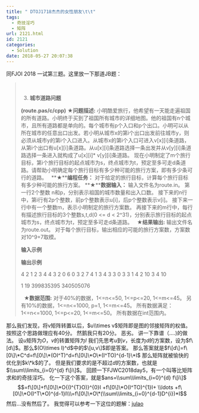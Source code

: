 ```yaml
---
title: " DTOJ1718杰杰的女性朋友\t\t"
tags:
  - 奇技淫巧
  - 矩阵
url: 2121.html
id: 2121
categories:
  - Solution
date: 2018-05-27 20:07:38
---
```


同FJOI 2018 一试第三题。这里放一下那道JB题：

>  
> 
> 3.  **城市道路问题**
> 
> **(route.pas/c/cpp)** **★****问题描述****:** 小明酷爱旅行，他希望有一天能走遍祖国的所有道路。小明终于买到了祖国所有城市的详细地图。他的祖国有n个城市，且所有道路都是单向的。每个城市有p个入口和p个出口。小明可以从所在城市的任意出口出发。若小明从城市x的第i个出口出发前往城市y，则必须从城市y的第i个入口进入。从城市x的第i个入口可进入v\[x\]\[i\]条道路，从第i个出口有u\[x\]\[i\]条道路。从u\[x\]\[i\]条道路选择一条出发并从v\[y\]\[i\]条道路选择一条进入就构成了u\[x\]\[i\]* v\[y\]\[i\]条道路。 现在小明制定了m个旅行目标，第i个旅行目标的起点城市为s，终点城市为t，预定至多可走d条道路。请帮助小明确定每个旅行目标有多少种可能的旅行方案，即有多少条可行的道路。   **★****编程任务：** 对于给定的旅行目标，计算每个旅行目标有多少种可能的旅行方案。 **★****数据输入：** 输入文件名为route.in。 第一行2个整数 n和p，分别表示祖国的城市数量和出入口数。 接下来的n行中，第i行有2p个整数，前p个整数表示u\[i\]，后p个整数表示v\[i\]。 接下来一行中有一个整数m，表示小明制定的旅行方案数。 再接下来的m行中，每行有描述旅行目标的3个整数s,t,d(0 <= d < 2^31)，分别表示旅行目标的起点城市为s，终点城市为t，预定至多可走d条道路。   **★****结果输出****:** 输出文件名为route.out。 对于每个旅行目标，输出相应的可能的旅行方案数，方案数对10^9+7取模。  
> 
> **输入示例**
> 
> **输出示例**
> 
> 4 2 1 2 3 4 4 3 2 0 6 0 3 2 7 4 1 3 4 3 3 0 3 3 1 4 2 10 3 4 10
> 
> 1 19 399835395 340505076
> 
>   **★****数据范围****:** 对于40%的数据，1<=n<=50, 1<=p<=20, 1<=m<=45。 另有10%的数据，1<=n<=1000, p=1, 1<=m<=45。 所有数据满足：1<=n<=1000, 1<=p<=20, 1<=m<=50。 所有数据在int范围内。

那么我们发现，将v矩阵转置以后，$u\\times v$矩阵即是图的邻接矩阵的权值。按照这个思路做理应有40分。 然鹅我只有20分。 恶劣。 讲一下靠谱（....)的做法。 设$u$矩阵为$O$，$v$的转置矩阵为$I$ 我们先思考$u$到$v$，长度为$d$的方案数，设为$f\[d\]$。那么$(O\\times I)^d$中的$\[u,v\]$即是答案。 那么答案就是$f\[d\]=f\[0\]\*C^d=f\[0\]\*(OI^T)^d=f\[0\]\*O\*(I^TO)^{d-1}\*I$ 那么矩阵就被愉快的优化到$k\*k$的了。 但是我们要求的是不超过$d$的方案数，也就是$\\sum\\limits_{i=0}^{d} f\[i\]$。 回顾一下FJWC2018day5，有一个叫等比矩阵求和的奇技淫巧。 化一下这个答案，就是$ans=\\sum\\limits_{i=0}^{d} f\[i\]$ $$=f\[0\]+f\[0\]\*O{(I^{T}O)}^{0}I +f\[0\]\*O(I^TO)^{1}I+ \\ldots +f\[0\]\*O(I^T\*O)^{d-1}I\\\=f\[0\]\*O\*(\\sum\\limits_{i=0}^{d-1}D^{i})*I$$ 然后...没有然后了。 我觉得可以参考一下这位的题解：[julao](https://www.cnblogs.com/HocRiser/p/8453579.html)